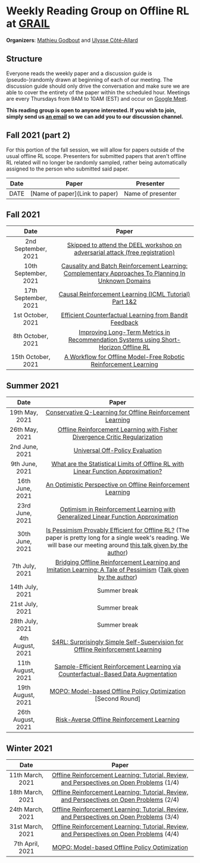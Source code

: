 # Weekly Reading Group on Offline RL at [GRAIL](https://grail.ift.ulaval.ca/)

**Organizers**: [Mathieu Godbout](mailto:mathieu.godbout.3@ulaval.ca) and [Ulysse Côté-Allard](mailto:ulysseca@uio.no)

## Structure

Everyone reads the weekly paper and a discussion guide is (pseudo-)randomly drawn at beginning of each of our meeting. 
The discussion guide should only drive the conversation and make sure we are able to cover the entirety of the paper within the scheduled hour.
Meetings are every Thursdays from 9AM to 10AM (EST) and occur on [Google Meet](https://meet.google.com/cjz-kyhh-mox).

**This reading group is open to anyone interested. If you wish to join, simply send us [an email](mailto:mathieu.godbout.3@ulaval.ca) so we can add you to our discussion channel.**

## Fall 2021 (part 2)

For this portion of the fall session, we will allow for papers outside of the usual offline RL scope.
Presenters for submitted papers that aren't offline RL related will no longer be randomly sampled, rather being automatically assigned to the person who submitted said paper.

|       Date       | Paper | Presenter |
|:----------------:|:------------------------------------------------------------:|:------------------:|
| DATE             | [Name of paper](Link to paper)                               | Name of presenter |

## Fall 2021

|       Date       | Paper |
|:----------------:|:------------------------------------------------------------:|
|2nd September, 2021 | [Skipped to attend the DEEL workshop on adversarial attack (free registration)](https://www.eventbrite.ca/e/inscription-carrefour-deel-septembre-2021-168642256529) | 
|10th September, 2021 | [Causality and Batch Reinforcement Learning: Complementary Approaches To Planning In Unknown Domains](https://arxiv.org/abs/2006.02579) | 
|17th September, 2021 | [Causal Reinforcement Learning (ICML Tutorial) Part 1&2](https://www.youtube.com/watch?v=QRTgLWfFBMM)| 
|1st October, 2021 | [Efficient Counterfactual Learning from Bandit Feedback](https://arxiv.org/abs/1809.03084)|
|8th October, 2021 | [Improving Long-Term Metrics in Recommendation Systems using Short-Horizon Offline RL](https://arxiv.org/abs/2106.00589) | 
|15th October, 2021 | [A Workflow for Offline Model-Free Robotic Reinforcement Learning](https://arxiv.org/abs/2109.10813) | 

## Summer 2021

|       Date       | Paper |
|:----------------:|:------------------------------------------------------------:|
|19th May, 2021 | [Conservative Q-Learning for Offline Reinforcement Learning](https://arxiv.org/abs/2006.04779) | 
|26th May, 2021 | [Offline Reinforcement Learning with Fisher Divergence Critic Regularization](https://arxiv.org/abs/2103.08050) | 
|2nd June, 2021 | [Universal Off-Policy Evaluation](https://arxiv.org/abs/2104.12820) | 
|9th June, 2021 | [What are the Statistical Limits of Offline RL with Linear Function Approximation?](https://arxiv.org/abs/2010.11895) | 
|16th June, 2021 | [An Optimistic Perspective on Offline Reinforcement Learning](https://arxiv.org/abs/1907.04543) | 
|23rd June, 2021 | [Optimism in Reinforcement Learning with Generalized Linear Function Approximation](https://arxiv.org/abs/1912.04136) | 
|30th June, 2021 | [Is Pessimism Provably Efficient for Offline RL?](https://arxiv.org/abs/2012.15085) (The paper is pretty long for a single week's reading. We will base our meeting around [this talk given by the author](https://www.youtube.com/watch?v=vo6HZUDXE1w)) | 
|7th July, 2021 | [Bridging Offline Reinforcement Learning and Imitation Learning: A Tale of Pessimism](https://arxiv.org/abs/2103.12021) ([Talk given by the author](https://www.youtube.com/watch?v=oK0iPImC6KI))| 
|14th July, 2021 | Summer break | 
|21st July, 2021 | Summer break |
|28th July, 2021 | Summer break |
|4th August, 2021 | [S4RL: Surprisingly Simple Self-Supervision for Offline Reinforcement Learning](https://arxiv.org/abs/2103.06326) | 
|11th August, 2021 | [Sample-Efficient Reinforcement Learning via Counterfactual-Based Data Augmentation](https://arxiv.org/abs/2012.09092) | 
|19th August, 2021 | [MOPO: Model-based Offline Policy Optimization](https://arxiv.org/abs/2005.13239) [Second Round]| 
|26th August, 2021 | [Risk-Averse Offline Reinforcement Learning](https://arxiv.org/abs/2102.05371) | 

## Winter 2021

|       Date       | Paper |
|:----------------:|:------------------------------------------------------------:|
|11th March, 2021 | [Offline Reinforcement Learning: Tutorial, Review, and Perspectives on Open Problems](https://arxiv.org/abs/2005.01643) (1/4) | 
|18th March, 2021 | [Offline Reinforcement Learning: Tutorial, Review, and Perspectives on Open Problems](https://arxiv.org/abs/2005.01643) (2/4) | 
|24th March, 2021 | [Offline Reinforcement Learning: Tutorial, Review, and Perspectives on Open Problems](https://arxiv.org/abs/2005.01643) (3/4) | 
|31st March, 2021 | [Offline Reinforcement Learning: Tutorial, Review, and Perspectives on Open Problems](https://arxiv.org/abs/2005.01643) (4/4) | 
|7th April, 2021 | [MOPO: Model-based Offline Policy Optimization](https://arxiv.org/abs/2005.13239) | 
